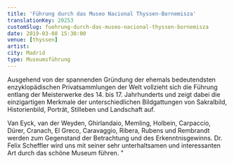 ```yaml
---
title: 'Führung durch das Museo Nacional Thyssen-Bornemisza'
translationKey: 20253
customSlug: fuehrung-durch-das-museo-nacional-thyssen-bornemisza
date: 2019-03-08 15:30:00
venue: [thyssen]
artist:
city: Madrid
type: Museumsführung
---
```


Ausgehend von der spannenden Gründung der ehemals bedeutendsten enzyklopädischen Privatsammlungen der Welt vollzieht sich die Führung entlang der Meisterwerke des 14. bis 17. Jahrhunderts und zeigt dabei die einzigartigen Merkmale der unterschiedlichen Bildgattungen von Sakralbild, Historienbild, Porträt, Stilleben und Landschaft auf.

Van Eyck, van der Weyden, Ghirlandaio, Memling, Holbein, Carpaccio, Dürer, Cranach, El Greco, Caravaggio, Ribera, Rubens und Rembrandt werden zum Gegenstand der Betrachtung und des Erkenntnisgewinns. Dr. Felix Scheffler wird uns mit seiner sehr unterhaltsamen und interessanten Art durch das schöne Museum führen. "
